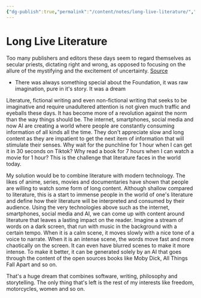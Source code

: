```yaml
---
{"dg-publish":true,"permalink":"/content/notes/long-live-literature/","noteIcon":"2"}
---
```


# Long Live Literature

Too many publishers and editors these days seem to regard themselves as secular priests, dictating right and wrong, as opposed to focusing on the allure of the mystifying and the excitement of uncertainty. [Source](https://www.esquire.com/entertainment/books/a44496450/literary-fiction-death-digital-age/)

- There was always something special about the Foundation, it was raw imagination, pure in it's story. It was a dream

Literature, fictional writing and even non-fictional writing that seeks to be imaginative and require unadultered attention is not given much traffic and eyeballs these days. It has become more of a revolution against the norm than the way things should be. The internet, smartphones, social media and now AI are creating a world where people are constantly consuming information of all kinds all the time. They don't appreciate slow and long content as they are impatient to get the next item of information that will stimulate their senses. Why wait for the punchline for 1 hour when I can get it in 30 seconds on Tiktok? Why read a book for 7 hours when I can watch a movie for 1 hour? This is the challenge that literature faces in the world today.

My solution would be to combine literature with modern technology. The likes of anime, series, movies and documentaries have shown that people are willing to watch some form of long content. Although shallow compared to literature, this is a start to immense people in the world of one's literature and define how their literature will be interpreted and consumed by their audience. Using the very technologies above such as the internet, smartphones, social media and AI, we can come up with content around literature that leaves a lasting impact on the reader. Imagine a stream of words on a dark screen, that run with music in the background with a certain tempo. When it is a calm scene, it moves slowly with a nice tone of a voice to narrate. When it is an intense scene, the words move fast and more chaotically on the screen. It can even have blurred scenes to make it more intense. To make it better, it can be generated solely by an AI that goes through the content of the open sources books like Moby Dick, All Things Fall Apart and so on.

That's a huge dream that combines software, writing, philosophy and storytelling. The only thing that's left is the rest of my interests like freedom, motorcycles, women and so on.
